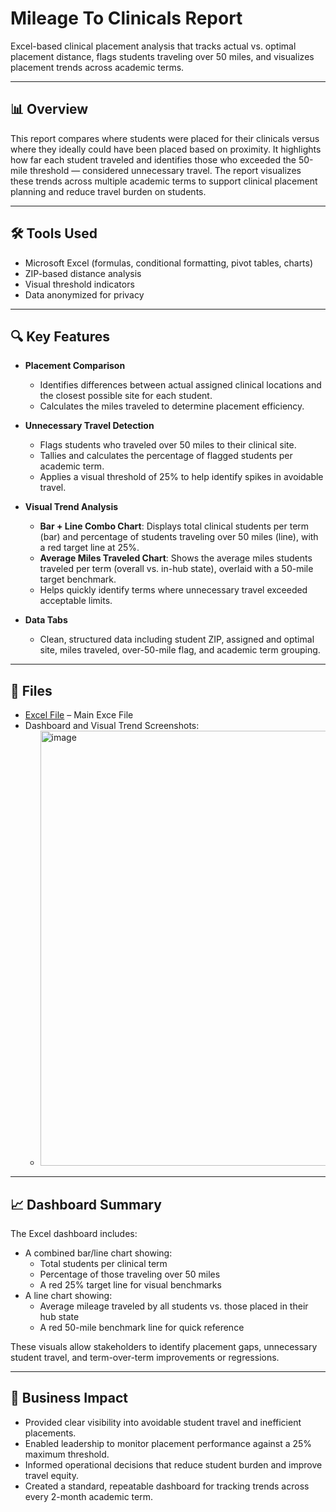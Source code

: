 # Mileage To Clinicals Report
Excel-based clinical placement analysis that tracks actual vs. optimal placement distance, flags students traveling over 50 miles, and visualizes placement trends across academic terms.

---

## 📊 Overview
This report compares where students were placed for their clinicals versus where they ideally could have been placed based on proximity. It highlights how far each student traveled and identifies those who exceeded the 50-mile threshold — considered unnecessary travel. The report visualizes these trends across multiple academic terms to support clinical placement planning and reduce travel burden on students.

---

## 🛠 Tools Used
- Microsoft Excel (formulas, conditional formatting, pivot tables, charts)
- ZIP-based distance analysis
- Visual threshold indicators
- Data anonymized for privacy

---

## 🔍 Key Features
- **Placement Comparison**
  - Identifies differences between actual assigned clinical locations and the closest possible site for each student.
  - Calculates the miles traveled to determine placement efficiency.

- **Unnecessary Travel Detection**
  - Flags students who traveled over 50 miles to their clinical site.
  - Tallies and calculates the percentage of flagged students per academic term.
  - Applies a visual threshold of 25% to help identify spikes in avoidable travel.

- **Visual Trend Analysis**
  - **Bar + Line Combo Chart**: Displays total clinical students per term (bar) and percentage of students traveling over 50 miles (line), with a red target line at 25%.
  - **Average Miles Traveled Chart**: Shows the average miles students traveled per term (overall vs. in-hub state), overlaid with a 50-mile target benchmark.
  - Helps quickly identify terms where unnecessary travel exceeded acceptable limits.

- **Data Tabs**
  - Clean, structured data including student ZIP, assigned and optimal site, miles traveled, over-50-mile flag, and academic term grouping.

---

## 📁 Files
- <a href="https://github.com/AlfredoDGallardo/Mileage-To-Clinicals/blob/main/Anonimyze_Sample_Mileage%20to%20clinicals.xlsx">Excel File</a> – Main Exce File
- Dashboard and Visual Trend Screenshots:
  - <img width="2240" height="696" alt="image" src="https://github.com/user-attachments/assets/9d501eff-5f82-4c80-b8d7-6e821329024d" />




---

## 📈 Dashboard Summary
The Excel dashboard includes:
- A combined bar/line chart showing:
  - Total students per clinical term
  - Percentage of those traveling over 50 miles
  - A red 25% target line for visual benchmarks
- A line chart showing:
  - Average mileage traveled by all students vs. those placed in their hub state
  - A red 50-mile benchmark line for quick reference

These visuals allow stakeholders to identify placement gaps, unnecessary student travel, and term-over-term improvements or regressions.

---

## 💼 Business Impact
- Provided clear visibility into avoidable student travel and inefficient placements.
- Enabled leadership to monitor placement performance against a 25% maximum threshold.
- Informed operational decisions that reduce student burden and improve travel equity.
- Created a standard, repeatable dashboard for tracking trends across every 2-month academic term.

